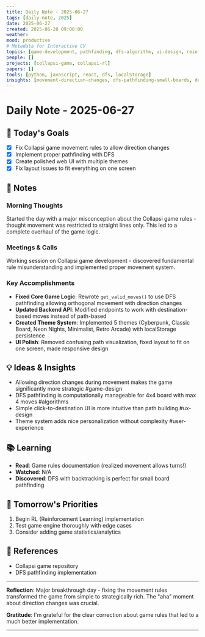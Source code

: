 ```yaml
---
title: Daily Note - 2025-06-27
tags: [daily-note, 2025]
date: 2025-06-27
created: 2025-06-28 09:00:00
weather: 
mood: productive
# Metadata for Interactive CV
topics: [game-development, pathfinding, dfs-algorithm, ui-design, reinforcement-learning]
people: []
projects: [collapsi-game, collapsi-rl]
papers: []
tools: [python, javascript, react, dfs, localStorage]
insights: [movement-direction-changes, dfs-pathfinding-small-boards, destination-based-ui]
---
```


# Daily Note - 2025-06-27

## 🎯 Today's Goals
- [x] Fix Collapsi game movement rules to allow direction changes
- [x] Implement proper pathfinding with DFS
- [x] Create polished web UI with multiple themes
- [x] Fix layout issues to fit everything on one screen

## 📝 Notes

### Morning Thoughts
Started the day with a major misconception about the Collapsi game rules - thought movement was restricted to straight lines only. This led to a complete overhaul of the game logic.

### Meetings & Calls
Working session on Collapsi game development - discovered fundamental rule misunderstanding and implemented proper movement system.

### Key Accomplishments
- **Fixed Core Game Logic**: Rewrote `get_valid_moves()` to use DFS pathfinding allowing orthogonal movement with direction changes
- **Updated Backend API**: Modified endpoints to work with destination-based moves instead of path-based
- **Created Theme System**: Implemented 5 themes (Cyberpunk, Classic Board, Neon Nights, Minimalist, Retro Arcade) with localStorage persistence
- **UI Polish**: Removed confusing path visualization, fixed layout to fit on one screen, made responsive design

## 💡 Ideas & Insights
- Allowing direction changes during movement makes the game significantly more strategic #game-design
- DFS pathfinding is computationally manageable for 4x4 board with max 4 moves #algorithms
- Simple click-to-destination UI is more intuitive than path building #ux-design
- Theme system adds nice personalization without complexity #user-experience

## 📚 Learning
- **Read**: Game rules documentation (realized movement allows turns!)
- **Watched**: N/A
- **Discovered**: DFS with backtracking is perfect for small board pathfinding

## 🔄 Tomorrow's Priorities
1. Begin RL (Reinforcement Learning) implementation
2. Test game engine thoroughly with edge cases
3. Consider adding game statistics/analytics

## 🔗 References
- Collapsi game repository
- DFS pathfinding implementation

---
**Reflection**: Major breakthrough day - fixing the movement rules transformed the game from simple to strategically rich. The "aha" moment about direction changes was crucial.

**Gratitude**: I'm grateful for the clear correction about game rules that led to a much better implementation.

---